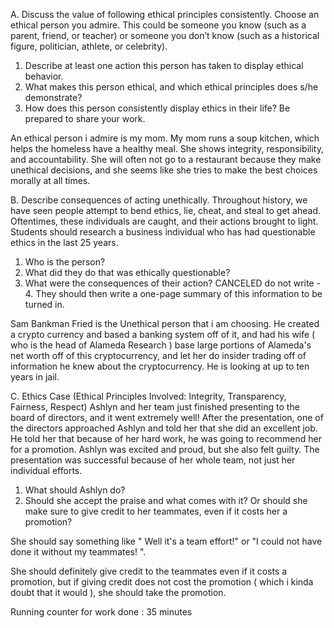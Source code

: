A. Discuss the value of following ethical principles consistently.
Choose an ethical person you admire. This could be someone you know (such as a parent,
friend, or teacher) or someone you don’t know (such as a historical figure, politician, athlete, or celebrity).
1. Describe at least one action this person has taken to display ethical behavior.
2. What makes this person ethical, and which ethical principles does s/he demonstrate?
3. How does this person consistently display ethics in their life? Be prepared to share your
work.

An ethical person i admire is my mom. My mom runs a soup kitchen, which helps the homeless have a healthy meal. She shows integrity, responsibility, and accountability. She will often not go to a restaurant because they make unethical decisions, and she seems like she tries to make the best choices morally at all times.

B. Describe consequences of acting unethically.
Throughout history, we have seen people attempt to bend ethics, lie, cheat, and steal to get
ahead. Oftentimes, these individuals are caught, and their actions brought to light. Students
should research a business individual who has had questionable ethics in the last 25 years.
1. Who is the person?
2. What did they do that was ethically questionable?
3. What were the consequences of their action?
CANCELED do not write - 4. They should then write a one-page summary of this information to be turned in.

Sam Bankman Fried is the Unethical person that i am choosing. He created a crypto currency and based a banking system off of it, and had his wife ( who is the head of Alameda Research ) base large portions of Alameda's net worth off of this cryptocurrency, and let her do insider trading off of information he knew about the cryptocurrency. He is looking at up to ten years in jail.


C. Ethics Case (Ethical Principles Involved: Integrity, Transparency, Fairness, Respect)
Ashlyn and her team just finished presenting to the board of directors, and it went extremely
well! After the presentation, one of the directors approached Ashlyn and told her that she did an excellent job. He told her that because of her hard work, he was going to recommend her for a promotion. Ashlyn was excited and proud, but she also felt guilty. The presentation was successful because of her whole team, not just her individual efforts.
1. What should Ashlyn do?
2. Should she accept the praise and what comes with it? Or should she make sure to give
credit to her teammates, even if it costs her a promotion?

She should say something like " Well it's a team effort!" or "I could not have done it without my teammates! ". 

She should definitely give credit to the teammates even if it costs a promotion, but if giving credit does not cost the promotion ( which i kinda doubt that it would ), she should take the promotion. 

Running counter for work done : 35 minutes
